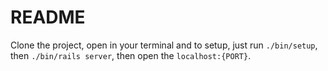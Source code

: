 # README

Clone the project, open in your terminal and to setup, just run ```./bin/setup```, then ```./bin/rails server```, then open the ```localhost:{PORT}```.
